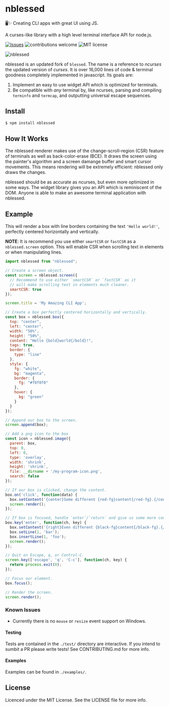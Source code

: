 # nblessed
🖥✨ Creating CLI apps with great UI using JS.

A curses-like library with a high level terminal interface API for node.js.

[![Issues](https://img.shields.io/github/issues/abritinthebay/nblessed.svg)](https://github.com/abritinthebay/nblessed/issues)
![contributions welcome](https://img.shields.io/badge/contributions-welcome-brightgreen.svg)
![MIT license](https://img.shields.io/badge/license-MIT-blue.svg)

![nblessed](https://raw.githubusercontent.com/abritinthebay/nblessed/master/img/v0.1.0-3.gif)

nblessed is an updated fork of `blessed`. The name is a reference to _ncurses_ the updated version of _curses_. It is over 16,000 lines of code & terminal goodness completely implemented in javascript. Its goals are:

1. Implement an easy to use widget API which is optimized for terminals.
2. Be compatible with _any_ terminal by, like ncurses, parsing and compiling `terminfo` and `termcap`, and outputting universal escape sequences.


## Install
``` bash
$ npm install nblessed
```

## How It Works
The nblessed renderer makes use of the change-scroll-region (CSR) feature of terminals as well as back-color-erase (BCE). It draws the screen using the painter's algorithm and a screen damange buffer and smart cursor movements. This means rendering will be extremely efficient: nblessed only draws the changes.

nblessed should be as accurate as ncurses, but even more optimized in some
ways. The widget library gives you an API which is reminiscent of the DOM.
Anyone is able to make an awesome terminal application with nblessed.

## Example
This will render a box with line borders containing the text `'Hello world!'`,
perfectly centered horizontally and vertically.

__NOTE__: It is recommend you use either `smartCSR` or `fastCSR` as a
`nblessed.screen` option. This will enable CSR when scrolling text in elements
or when manipulating lines.

``` js
import nblessed from "nblessed";

// Create a screen object.
const screen = nblessed.screen({
  // Recommend to use either `smartCSR` or `fastCSR` as it
  // will make scrolling text in elements much cleaner.
  smartCSR: true
});

screen.title = 'My Amazing CLI App';

// Create a box perfectly centered horizontally and vertically.
const box = nblessed.box({
  top: "center",
  left: "center",
  width: "50%",
  height: "50%",
  content: "Hello {bold}world{/bold}!",
  tags: true,
  border: {
    type: "line"
  },
  style: {
    fg: "white",
    bg: "magenta",
    border: {
      fg: "#f0f0f0"
    },
    hover: {
      bg: "green"
    }
  }
});

// Append our box to the screen.
screen.append(box);

// Add a png icon to the box
const icon = nblessed.image({
  parent: box,
  top: 0,
  left: 0,
  type: 'overlay',
  width: 'shrink',
  height: 'shrink',
  file: __dirname + '/my-program-icon.png',
  search: false
});

// If our box is clicked, change the content.
box.on('click', function(data) {
  box.setContent('{center}Some different {red-fg}content{/red-fg}.{/center}');
  screen.render();
});

// If box is focused, handle `enter`/`return` and give us some more content.
box.key('enter', function(ch, key) {
  box.setContent('{right}Even different {black-fg}content{/black-fg}.{/right}\n');
  box.setLine(1, 'bar');
  box.insertLine(1, 'foo');
  screen.render();
});

// Quit on Escape, q, or Control-C.
screen.key(['escape', 'q', 'C-c'], function(ch, key) {
  return process.exit(0);
});

// Focus our element.
box.focus();

// Render the screen.
screen.render();
```

### Known Issues

 * Currently there is no `mouse` or `resize` event support on Windows.

#### Testing

Tests are contained in the `./test/` directory are interactive. If you intend to sumbit a PR please write tests! See CONTRIBUTING.md for more info.

#### Examples

Examples can be found in `./examples/`.

## License

Licenced under the MIT License. See the LICENSE file for more info.

[slap]: https://github.com/slap-editor/slap
[contrib]: https://github.com/yaronn/nblessed-contrib
[termui]: https://github.com/gizak/termui
[curses]: https://en.wikipedia.org/wiki/Curses_(programming_library)
[ncurses]: https://en.wikipedia.org/wiki/Ncurses
[urwid]: http://urwid.org/reference/index.html
[curses-ui]: http://search.cpan.org/~mdxi/Curses-UI-0.9609/lib/Curses/UI.pm
[termbox]: https://github.com/nsf/termbox-go

